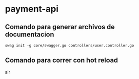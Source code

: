 # payment-api

## Comando para generar archivos de documentacion
`swag init -g core/swagger.go controllers/user.controller.go`

## Comando para correr con hot reload
air
